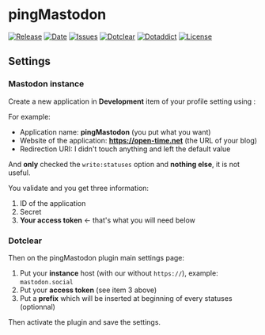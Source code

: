 # pingMastodon

[![Release](https://img.shields.io/github/v/release/franck-paul/pingMastodon)](https://github.com/franck-paul/pingMastodon/releases)
[![Date](https://img.shields.io/github/release-date/franck-paul/pingMastodon)](https://github.com/franck-paul/pingMastodon/releases)
[![Issues](https://img.shields.io/github/issues/franck-paul/pingMastodon)](https://github.com/franck-paul/pingMastodon/issues)
[![Dotclear](https://img.shields.io/badge/dotclear-v2.24-blue.svg)](https://fr.dotclear.org/download)
[![Dotaddict](https://img.shields.io/badge/dotaddict-official-green.svg)](https://plugins.dotaddict.org/dc2/details/pingMastodon)
[![License](https://img.shields.io/github/license/franck-paul/pingMastodon)](https://github.com/franck-paul/pingMastodon/blob/master/LICENSE)

## Settings

### Mastodon instance

Create a new application in **Development** item of your profile setting using :

For example:

* Application name: **pingMastodon** (you put what you want)
* Website of the application: **<https://open-time.net>** (the URL of your blog)
* Redirection URI: I didn't touch anything and left the default value

And **only** checked the `write:statuses` option and **nothing else**, it is not useful.

You validate and you get three information:

1. ID of the application
1. Secret
1. **Your access token** ← that's what you will need below

### Dotclear

Then on the pingMastodon plugin main settings page:

1. Put your **instance** host (with our without `https://`), example: `mastodon.social`
1. Put your **access token** (see item 3 above)
1. Put a **prefix** which will be inserted at beginning of every statuses (optionnal)

Then activate the plugin and save the settings.
